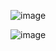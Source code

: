 ![image](https://github.com/user-attachments/assets/5c1a4330-aeb0-4182-817f-ea5f12ac81a7)


![image](https://github.com/user-attachments/assets/fa0ca5e0-14b0-442f-9dde-9f60f04e50dd)
